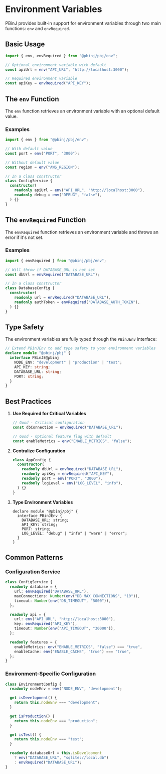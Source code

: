 # Environment Variables

PBinJ provides built-in support for environment variables through two main functions: `env` and `envRequired`.

## Basic Usage

```typescript
import { env, envRequired } from "@pbinj/pbj/env";

// Optional environment variable with default
const apiUrl = env("API_URL", "http://localhost:3000");

// Required environment variable
const apiKey = envRequired("API_KEY");
```

## The `env` Function

The `env` function retrieves an environment variable with an optional default value.

### Examples

```typescript
import { env } from "@pbinj/pbj/env";

// With default value
const port = env("PORT", "3000");

// Without default value
const region = env("AWS_REGION");

// In a class constructor
class ConfigService {
  constructor(
    readonly apiUrl = env("API_URL", "http://localhost:3000"),
    readonly debug = env("DEBUG", "false"),
  ) {}
}
```

## The `envRequired` Function

The `envRequired` function retrieves an environment variable and throws an error if it's not set.

### Examples

```typescript
import { envRequired } from "@pbinj/pbj/env";

// Will throw if DATABASE_URL is not set
const dbUrl = envRequired("DATABASE_URL");

// In a class constructor
class DatabaseConfig {
  constructor(
    readonly url = envRequired("DATABASE_URL"),
    readonly authToken = envRequired("DATABASE_AUTH_TOKEN"),
  ) {}
}
```

## Type Safety

The environment variables are fully typed through the `PBinJEnv` interface:

```typescript
// Extend PBinJEnv to add type safety to your environment variables
declare module "@pbinj/pbj" {
  interface PBinJE@pbinj
    NODE_ENV: "development" | "production" | "test";
    API_KEY: string;
    DATABASE_URL: string;
    PORT: string;
  }
}
```

## Best Practices

1. **Use Required for Critical Variables**

   ```typescript
   // Good - Critical configuration
   const dbConnection = envRequired("DATABASE_URL");

   // Good - Optional feature flag with default
   const enableMetrics = env("ENABLE_METRICS", "false");
   ```

2. **Centralize Configuration**

   ```typescript
   class AppConfig {
     constructor(
       readonly dbUrl = envRequired("DATABASE_URL"),
       readonly apiKey = envRequired("API_KEY"),
       readonly port = env("PORT", "3000"),
       readonly logLevel = env("LOG_LEVEL", "info"),
     ) {}
   }
   ```

3. **Type Environment Variables**
   ```typescript@pbinj
   declare module "@pbinj/pbj" {
     interface PBinJEnv {
       DATABASE_URL: string;
       API_KEY: string;
       PORT: string;
       LOG_LEVEL: "debug" | "info" | "warn" | "error";
     }
   }
   ```

## Common Patterns

### Configuration Service

```typescript
class ConfigService {
  readonly database = {
    url: envRequired("DATABASE_URL"),
    maxConnections: Number(env("DB_MAX_CONNECTIONS", "10")),
    timeout: Number(env("DB_TIMEOUT", "5000")),
  };

  readonly api = {
    url: env("API_URL", "http://localhost:3000"),
    key: envRequired("API_KEY"),
    timeout: Number(env("API_TIMEOUT", "30000")),
  };

  readonly features = {
    enableMetrics: env("ENABLE_METRICS", "false") === "true",
    enableCache: env("ENABLE_CACHE", "true") === "true",
  };
}
```

### Environment-Specific Configuration

```typescript
class EnvironmentConfig {
  readonly nodeEnv = env("NODE_ENV", "development");

  get isDevelopment() {
    return this.nodeEnv === "development";
  }

  get isProduction() {
    return this.nodeEnv === "production";
  }

  get isTest() {
    return this.nodeEnv === "test";
  }

  readonly databaseUrl = this.isDevelopment
    ? env("DATABASE_URL", "sqlite://local.db")
    : envRequired("DATABASE_URL");
}
```
